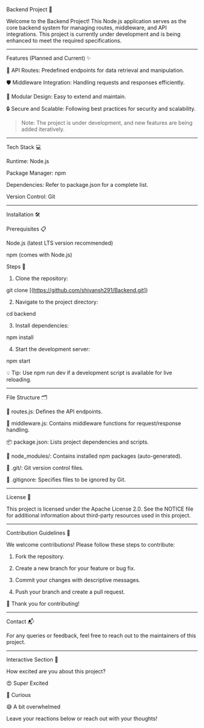 Backend Project 🚀

Welcome to the Backend Project! This Node.js application serves as the core backend system for managing routes, middleware, and API integrations. This project is currently under development and is being enhanced to meet the required specifications.


---

Features (Planned and Current) ✨

🔗 API Routes: Predefined endpoints for data retrieval and manipulation.

🛡️ Middleware Integration: Handling requests and responses efficiently.

🧩 Modular Design: Easy to extend and maintain.

🔒 Secure and Scalable: Following best practices for security and scalability.


> Note: The project is under development, and new features are being added iteratively.




---

Tech Stack 💻

Runtime: Node.js

Package Manager: npm

Dependencies: Refer to package.json for a complete list.

Version Control: Git



---

Installation 🛠️

Prerequisites 📋

Node.js (latest LTS version recommended)

npm (comes with Node.js)


Steps 🚀

1. Clone the repository:

git clone [(https://github.com/shivansh291/Backend.git])


2. Navigate to the project directory:

cd backend


3. Install dependencies:

npm install


4. Start the development server:

npm start



💡 Tip: Use npm run dev if a development script is available for live reloading.


---

File Structure 🗂️

📜 routes.js: Defines the API endpoints.

🔧 middleware.js: Contains middleware functions for request/response handling.

📦 package.json: Lists project dependencies and scripts.

📁 node_modules/: Contains installed npm packages (auto-generated).

🌱 .git/: Git version control files.

🚫 .gitignore: Specifies files to be ignored by Git.



---

License 📜

This project is licensed under the Apache License 2.0. See the NOTICE file for additional information about third-party resources used in this project.


---

Contribution Guidelines 🤝

We welcome contributions! Please follow these steps to contribute:

1. Fork the repository.


2. Create a new branch for your feature or bug fix.


3. Commit your changes with descriptive messages.


4. Push your branch and create a pull request.



🙌 Thank you for contributing!


---

Contact 📬

For any queries or feedback, feel free to reach out to the maintainers of this project.


---

Interactive Section 🎉

How excited are you about this project?

😍 Super Excited

🤔 Curious

😅 A bit overwhelmed


Leave your reactions below or reach out with your thoughts!

